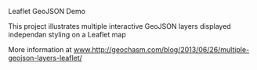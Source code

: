 Leaflet GeoJSON Demo

This project illustrates multiple interactive GeoJSON layers displayed independan styling on a Leaflet map

More information at www.http://geochasm.com/blog/2013/06/26/multiple-geojson-layers-leaflet/